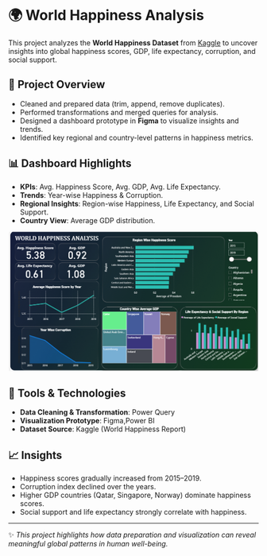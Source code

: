 # 🌍 World Happiness Analysis

This project analyzes the **World Happiness Dataset** from [Kaggle](https://www.kaggle.com/datasets/unsdsn/world-happiness) to uncover insights into global happiness scores, GDP, life expectancy, corruption, and social support.

## 📌 Project Overview
- Cleaned and prepared data (trim, append, remove duplicates).
- Performed transformations and merged queries for analysis.
- Designed a dashboard prototype in **Figma** to visualize insights and trends.
- Identified key regional and country-level patterns in happiness metrics.

## 📊 Dashboard Highlights
- **KPIs**: Avg. Happiness Score, Avg. GDP, Avg. Life Expectancy.
- **Trends**: Year-wise Happiness & Corruption.
- **Regional Insights**: Region-wise Happiness, Life Expectancy, and Social Support.
- **Country View**: Average GDP distribution.

![Dashboard Screenshot](Screenshot%20of%20World%20happiness%20dashboard.png)

## 🚀 Tools & Technologies
- **Data Cleaning & Transformation**: Power Query
- **Visualization Prototype**: Figma,Power BI
- **Dataset Source**: Kaggle (World Happiness Report)

## 📈 Insights
- Happiness scores gradually increased from 2015–2019.
- Corruption index declined over the years.
- Higher GDP countries (Qatar, Singapore, Norway) dominate happiness scores.
- Social support and life expectancy strongly correlate with happiness.

---

✨ *This project highlights how data preparation and visualization can reveal meaningful global patterns in human well-being.*
